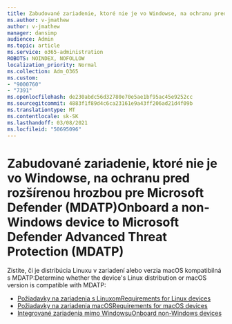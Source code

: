```yaml
---
title: Zabudované zariadenie, ktoré nie je vo Windowse, na ochranu pred rozšírenou hrozbou pre Microsoft Defender (MDATP)
ms.author: v-jmathew
author: v-jmathew
manager: dansimp
audience: Admin
ms.topic: article
ms.service: o365-administration
ROBOTS: NOINDEX, NOFOLLOW
localization_priority: Normal
ms.collection: Adm_O365
ms.custom:
- "9000760"
- "7391"
ms.openlocfilehash: de230abdc56d32780e70e5ae1bf95ac45e9252cc
ms.sourcegitcommit: 4883f1f89d4c6ca23161e9a43ff206ad21d4f09b
ms.translationtype: MT
ms.contentlocale: sk-SK
ms.lasthandoff: 03/08/2021
ms.locfileid: "50695096"
---
```

# <a name="onboard-a-non-windows-device-to-microsoft-defender-advanced-threat-protection-mdatp"></a><span data-ttu-id="5233f-102">Zabudované zariadenie, ktoré nie je vo Windowse, na ochranu pred rozšírenou hrozbou pre Microsoft Defender (MDATP)</span><span class="sxs-lookup"><span data-stu-id="5233f-102">Onboard a non-Windows device to Microsoft Defender Advanced Threat Protection (MDATP)</span></span>

<span data-ttu-id="5233f-103">Zistite, či je distribúcia Linuxu v zariadení alebo verzia macOS kompatibilná s MDATP:</span><span class="sxs-lookup"><span data-stu-id="5233f-103">Determine whether the device's Linux distribution or macOS version is compatible with MDATP:</span></span>

- [<span data-ttu-id="5233f-104">Požiadavky na zariadenia s Linuxom</span><span class="sxs-lookup"><span data-stu-id="5233f-104">Requirements for Linux devices</span></span>](https://go.microsoft.com/fwlink/?linkid=2143462)
- [<span data-ttu-id="5233f-105">Požiadavky na zariadenia macOS</span><span class="sxs-lookup"><span data-stu-id="5233f-105">Requirements for macOS devices</span></span>](https://go.microsoft.com/fwlink/?linkid=2143461)
- [<span data-ttu-id="5233f-106">Integrované zariadenia mimo Windowsu</span><span class="sxs-lookup"><span data-stu-id="5233f-106">Onboard non-Windows devices</span></span>](https://go.microsoft.com/fwlink/?linkid=2143628)
